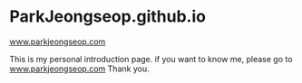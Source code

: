 # ParkJeongseop.github.io
www.parkjeongseop.com

This is my personal introduction page.
if you want to know me, please go to www.parkjeongseop.com
Thank you.
